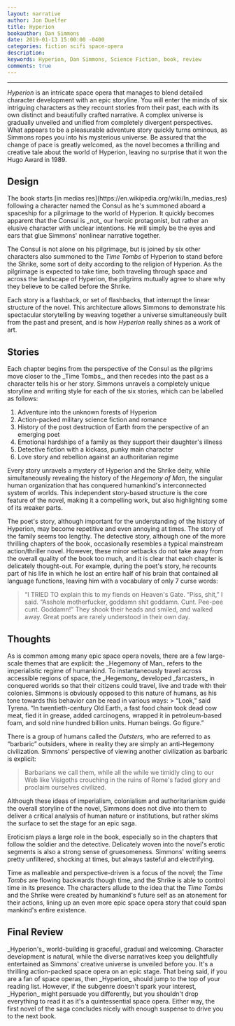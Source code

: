 ```yaml
---
layout: narrative
author: Jon Duelfer
title: Hyperion
bookauthor: Dan Simmons
date: 2019-01-13 15:00:00 -0400
categories: fiction scifi space-opera
description: 
keywords: Hyperion, Dan Simmons, Science Fiction, book, review
comments: true
---
```

<hr/>

_Hyperion_ is an intricate space opera that manages to blend detailed character development with an epic storyline. You will enter the minds of six intriguing characters as they recount stories from their past, each with its own distinct and beautifully crafted narrative. A complex universe is gradually unveiled and unified from completely divergent perspectives. What appears to be a pleasurable adventure story quickly turns ominous, as Simmons ropes you into his mysterious universe. Be assured that the change of pace is greatly welcomed, as the novel becomes a thrilling and creative tale about the world of Hyperion, leaving no surprise that it won the Hugo Award in 1989.

<h2><strong>Design</strong></h2>
The book starts [in medias res](https://en.wikipedia.org/wiki/In_medias_res) following a character named the Consul as he's summoned aboard a spaceship for a pilgrimage to the world of Hyperion. It quickly becomes apparent that the Consul is _not_ our heroic protagonist, but rather an elusive character with unclear intentions. He will simply be the eyes and ears that glue Simmons' nonlinear narrative together.

The Consul is not alone on his pilgrimage, but is joined by six other characters also summoned to the _Time Tombs_ of Hyperion to stand before the Shrike, some sort of deity according to the religion of Hyperion. As the pilgrimage is expected to take time, both traveling through space and across the landscape of Hyperion, the pilgrims mutually agree to share why they believe to be called before the Shrike.

Each story is a flashback, or set of flashbacks, that interrupt the linear structure of the novel. This architecture allows Simmons to demonstrate his spectacular storytelling by weaving together a universe simultaneously built from the past and present, and is how _Hyperion_ really shines as a work of art.

<h2><strong>Stories</strong></h2>
Each chapter begins from the perspective of the Consul as the pilgrims move closer to the _Time Tombs_, and then recedes into the past as a character tells his or her story. Simmons unravels a completely unique storyline and writing style for each of the six stories, which can be labelled as follows:

1. Adventure into the unknown forests of Hyperion
2. Action-packed military science fiction and romance
3. History of the post destruction of Earth from the perspective of an emerging poet
4. Emotional hardships of a family as they support their daughter's illness
5. Detective fiction with a kickass, punky main character
6. Love story and rebellion against an authoritarian regime

Every story unravels a mystery of Hyperion and the Shrike deity, while simultaneously revealing the history of the _Hegemony of Man_, the singular human organization that has conquered humankind's interconnected system of worlds. This independent story-based structure is the core feature of the novel, making it a compelling work, but also highlighting some of its weaker parts. 

The poet's story, although important for the understanding of the history of Hyperion, may become repetitive and even annoying at times. The story of the family seems too lengthy. The detective story, although one of the more thrilling chapters of the book, occasionally resembles a typical mainstream action/thriller novel. However, these minor setbacks do not take away from the overall quality of the book too much, and it is clear that each chapter is delicately thought-out. For example, during the poet's story, he recounts part of his life in which he lost an entire half of his brain that contained all language functions, leaving him with a vocabulary of only 7 curse words:
> “I TRIED TO explain this to my fiends on Heaven's Gate. “Piss, shit,” I said. “Asshole motherfucker, goddamn shit goddamn. Cunt. Pee-pee cunt. Goddamn!” They shook their heads and smiled, and walked away. Great poets are rarely understood in their own day.

<h2><strong>Thoughts</strong></h2>
As is common among many epic space opera novels, there are a few large-scale themes that are explicit: the _Hegemony of Man_ refers to the imperialistic regime of humankind. To instantaneously travel across accessible regions of space, the _Hegemony_ developed _farcasters_ in conquered worlds so that their citizens could travel, live and trade with their colonies. Simmons is obviously opposed to this nature of humans, as his tone towards this behavior can be read in various ways:
> “Look,” said Tyrena. “In twentieth-century Old Earth, a fast food chain took dead cow meat, fied it in grease, added carcinogens, wrapped it in petroleum-based foam, and sold nine hundred billion units. Human beings. Go figure.”

There is a group of humans called the _Outsters_, who are referred to as “barbaric” outsiders, where in reality they are simply an anti-Hegemony civilization. Simmons' perspective of viewing another civilization as barbaric is explicit:
> Barbarians we call them, while all the while we timidly cling to our Web like Visigoths crouching in the ruins of Rome's faded glory and proclaim ourselves civilized.

Although these ideas of imperialism, colonialism and authoritarianism guide the overall storyline of the novel, Simmons does not dive into them to deliver a critical analysis of human nature or institutions, but rather skims the surface to set the stage for an epic saga.

Eroticism plays a large role in the book, especially so in the chapters that follow the soldier and the detective. Delicately woven into the novel's erotic segments is also a strong sense of gruesomeness. Simmons' writing seems pretty unfiltered, shocking at times, but always tasteful and electrifying.

Time as malleable and perspective-driven is a focus of the novel; the _Time Tombs_ are flowing backwards though time, and the Shrike is able to control time in its presence. The characters allude to the idea that the _Time Tombs_ and the Shrike were created by humankind's future self as an atonement for their actions, lining up an even more epic space opera story that could span mankind's entire existence.

<h2><strong>Final Review</strong></h2>
_Hyperion's_ world-building is graceful, gradual and welcoming. Character development is natural, while the diverse narratives keep you delightfully entertained as Simmons' creative universe is unveiled before you. It's a thrilling action-packed space opera on an epic stage. That being said, if you are a fan of space operas, then _Hyperion_ should jump to the top of your reading list. However, if the subgenre doesn't spark your interest, _Hyperion_ might persuade you differently, but you shouldn't drop everything to read it as it's a quintessential space opera. Either way, the first novel of the saga concludes nicely with enough suspense to drive you to the next book.